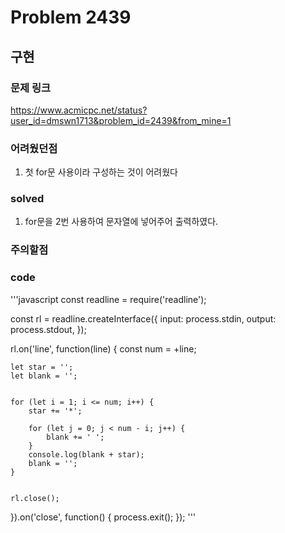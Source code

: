 # Problem 2439

## 구현

### 문제 링크
https://www.acmicpc.net/status?user_id=dmswn1713&problem_id=2439&from_mine=1

### 어려웠던점
1. 첫 for문 사용이라 구성하는 것이 어려웠다

### solved
1. for문을 2번 사용하여 문자열에 넣어주어 출력하였다.

### 주의할점


### code
'''javascript
const readline = require('readline');

const rl = readline.createInterface({
    input: process.stdin,
    output: process.stdout,
});

rl.on('line', function(line) {
    const num = +line;



    let star = '';
    let blank = '';


    for (let i = 1; i <= num; i++) {
        star += '*';

        for (let j = 0; j < num - i; j++) {
            blank += ' ';
        }
        console.log(blank + star);
        blank = '';
    }


    rl.close();
}).on('close', function() {
    process.exit();
});
'''

